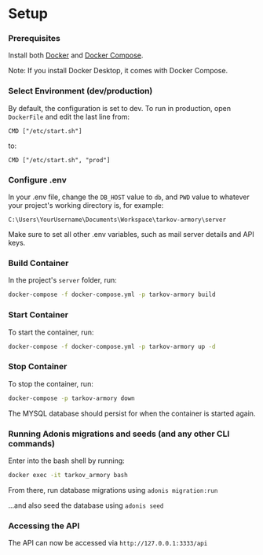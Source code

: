 # Setup

### Prerequisites
Install both [Docker](https://www.docker.com/get-started) and [Docker Compose](https://docs.docker.com/compose/).

Note: If you install Docker Desktop, it comes with Docker Compose.

### Select Environment (dev/production)
By default, the configuration is set to dev. To run in production, open ```DockerFile``` and edit the last line from: 

```CMD ["/etc/start.sh"]``` 

to:

```CMD ["/etc/start.sh", "prod"]```

### Configure .env
In your .env file, change the ```DB_HOST``` value to ```db```, and ```PWD``` value to whatever your project's working directory is, for example: 

```C:\Users\YourUsername\Documents\Workspace\tarkov-armory\server```

Make sure to set all other .env variables, such as mail server details and API keys.

### Build Container

In the project's ```server``` folder, run:

```bash
docker-compose -f docker-compose.yml -p tarkov-armory build
```

### Start Container

To start the container, run:

```bash
docker-compose -f docker-compose.yml -p tarkov-armory up -d
```

### Stop Container

To stop the container, run:

```bash
docker-compose -p tarkov-armory down
```

The MYSQL database should persist for when the container is started again.

### Running Adonis migrations and seeds (and any other CLI commands)
Enter into the bash shell by running:

```bash
docker exec -it tarkov_armory bash
```

From there, run database migrations using ```adonis migration:run```

...and also seed the database using ```adonis seed```

### Accessing the API
The API can now be accessed via ```http://127.0.0.1:3333/api```

